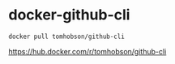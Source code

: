 # docker-github-cli

`docker pull tomhobson/github-cli`

https://hub.docker.com/r/tomhobson/github-cli
